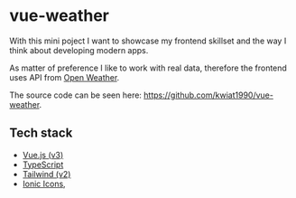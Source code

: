 # vue-weather

With this mini poject I want to showcase my frontend skillset and the way I think about developing modern apps. 

As matter of preference I like to work with real data, therefore the frontend uses API from [Open Weather](https://openweathermap.org). 

The source code can be seen here: https://github.com/kwiat1990/vue-weather.

## Tech stack 

- [Vue.js (v3)](https://vuejs.org/)
- [TypeScript](https://www.typescriptlang.org/)
- [Tailwind (v2)](https://getbootstrap.com/)
- [Ionic Icons](https://ionic.io/ionicons)‚
